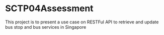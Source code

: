 # SCTP04Assessment
This project is to present a use case on RESTFul API to retrieve and update bus stop and bus services in Singapore
